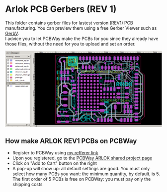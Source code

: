 
# Arlok PCB Gerbers (REV 1)
  
This folder contains gerber files for lastest version (REV1) PCB manufacturing. You can preview them using a free Gerber Viewer such as [GerbV](http://gerbv.geda-project.org/).  
I advice you to let PCBWay make the PCBs for you since they already have those files, without the need for you to upload and set an order.

![ARLOK Gerbers in GerbV](../media/gerbv.png)

## How make ARLOK REV1 PCBs on PCBWay

- Register to PCBWay using [my refferer link](https://www.pcbway.com/setinvite.aspx?inviteid=355653&from=settorezero2020)
- Upon you registered, go to the [PCBWay ARLOK shared project page](https://www.pcbway.com/project/shareproject/ARLOK_Arduino_Shield_Rev_1_ad0b448d.html)
- Click on "Add to Cart" button on the right
- A pop-up will show up: all default settings are good. You must only select how many PCBs you want: the minimum quantity, by default, is 5. The first order of 5 PCBs is free on PCBWay: you must pay only the shipping costs
